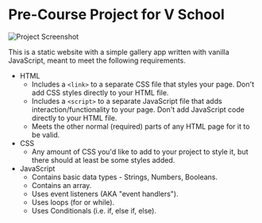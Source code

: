 # Pre-Course Project for V School

![Project Screenshot](https://raw.githubusercontent.com/themeblvd/vs-precourse/master/screenshot.jpg)

This is a static website with a simple gallery app written with vanilla JavaScript, meant to meet the following requirements.

* HTML
	* Includes a `<link>` to a separate CSS file that styles your page. Don't add CSS styles directly to your HTML file.
	* Includes a `<script>` to a separate JavaScript file that adds interaction/functionality to your page. Don't add JavaScript code directly to your HTML file.
	* Meets the other normal (required) parts of any HTML page for it to be valid.
* CSS
	* Any amount of CSS you'd like to add to your project to style it, but there should at least be some styles added.
* JavaScript
	* Contains basic data types - Strings, Numbers, Booleans.
	* Contains an array.
	* Uses event listeners (AKA "event handlers").
	* Uses loops (for or while).
	* Uses Conditionals (i.e. if, else if, else).
